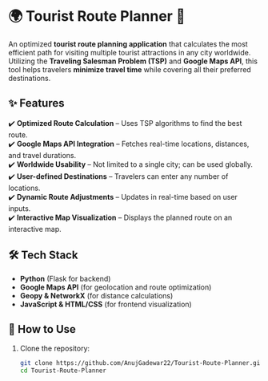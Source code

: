 # 🌍 Tourist Route Planner 🚀  
An optimized **tourist route planning application** that calculates the most efficient path for visiting multiple tourist attractions in any city worldwide.  
Utilizing the **Traveling Salesman Problem (TSP)** and **Google Maps API**, this tool helps travelers **minimize travel time** while covering all their preferred destinations.  

## ✨ Features  
✔️ **Optimized Route Calculation** – Uses TSP algorithms to find the best route.  
✔️ **Google Maps API Integration** – Fetches real-time locations, distances, and travel durations.  
✔️ **Worldwide Usability** – Not limited to a single city; can be used globally.  
✔️ **User-defined Destinations** – Travelers can enter any number of locations.  
✔️ **Dynamic Route Adjustments** – Updates in real-time based on user inputs.  
✔️ **Interactive Map Visualization** – Displays the planned route on an interactive map.  

## 🛠️ Tech Stack  
- **Python** (Flask for backend)  
- **Google Maps API** (for geolocation and route optimization)  
- **Geopy & NetworkX** (for distance calculations)  
- **JavaScript & HTML/CSS** (for frontend visualization)  

## 🚀 How to Use  
1. Clone the repository:  
   ```bash
   git clone https://github.com/AnujGadewar22/Tourist-Route-Planner.git
   cd Tourist-Route-Planner
